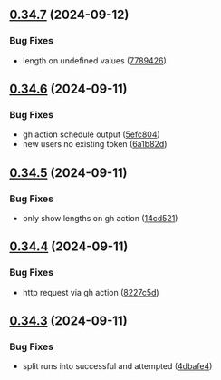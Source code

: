 ## [0.34.7](https://github.com/EddieHubCommunity/HealthCheck/compare/v0.34.6...v0.34.7) (2024-09-12)


### Bug Fixes

* length on undefined values ([7789426](https://github.com/EddieHubCommunity/HealthCheck/commit/77894267410e649edbe67fb287f6fac258a9f6ce))



## [0.34.6](https://github.com/EddieHubCommunity/HealthCheck/compare/v0.34.5...v0.34.6) (2024-09-11)


### Bug Fixes

* gh action schedule output ([5efc804](https://github.com/EddieHubCommunity/HealthCheck/commit/5efc804eee7a995500641bbbd349484693f849d4))
* new users no existing token ([6a1b82d](https://github.com/EddieHubCommunity/HealthCheck/commit/6a1b82d93d95c85cc73ec2defe3eae09328c6aff))



## [0.34.5](https://github.com/EddieHubCommunity/HealthCheck/compare/v0.34.4...v0.34.5) (2024-09-11)


### Bug Fixes

* only show lengths on gh action ([14cd521](https://github.com/EddieHubCommunity/HealthCheck/commit/14cd52188a9ed4e7d5ccc0d28d260a30beed206e))



## [0.34.4](https://github.com/EddieHubCommunity/HealthCheck/compare/v0.34.3...v0.34.4) (2024-09-11)


### Bug Fixes

* http request via gh action ([8227c5d](https://github.com/EddieHubCommunity/HealthCheck/commit/8227c5dd0cea0c587be08227946d30bed6df5002))



## [0.34.3](https://github.com/EddieHubCommunity/HealthCheck/compare/v0.34.2...v0.34.3) (2024-09-11)


### Bug Fixes

* split runs into successful and attempted ([4dbafe4](https://github.com/EddieHubCommunity/HealthCheck/commit/4dbafe40f7cda65a0ba69668e7fcb1c1e7c6b97c))



